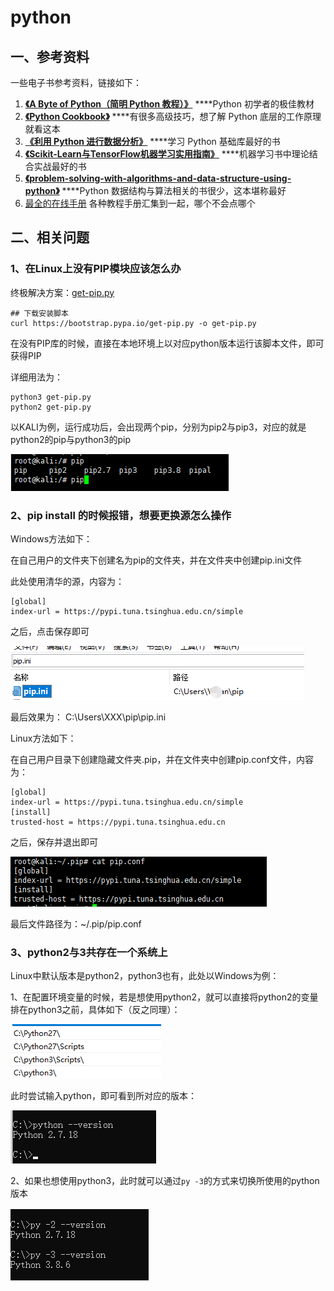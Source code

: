 # python

## 一、参考资料

一些电子书参考资料，链接如下：

1.  [**《A Byte of Python（简明 Python 教程）》**](https://wizardforcel.gitbooks.io/a-byte-of-python/content/) ****Python 初学者的极佳教材
2.  [**《Python Cookbook》**](https://python3-cookbook.readthedocs.io/zh_CN/latest/) ****有很多高级技巧，想了解 Python 底层的工作原理就看这本
3.  [**《利用 Python 进行数据分析》**](https://seancheney.gitbook.io/python-for-data-analysis-2nd/) ****学习 Python 基础库最好的书
4.  [**《Scikit-Learn与TensorFlow机器学习实用指南》**](https://hand2st.apachecn.org/#/README) ****机器学习书中理论结合实战最好的书
5.  [**《problem-solving-with-algorithms-and-data-structure-using-python》**](https://facert.gitbooks.io/python-data-structure-cn/) ****Python 数据结构与算法相关的书很少，这本堪称最好
6. [最全的在线手册](https://docs.pythontab.com) 各种教程手册汇集到一起，哪个不会点哪个

## 二、相关问题

### 1、在Linux上没有PIP模块应该怎么办 

终极解决方案：[get-pip.py](https://bootstrap.pypa.io/get-pip.py) 

```text
## 下载安装脚本
curl https://bootstrap.pypa.io/get-pip.py -o get-pip.py
```

在没有PIP库的时候，直接在本地环境上以对应python版本运行该脚本文件，即可获得PIP 

详细用法为： 

```text
python3 get-pip.py 
python2 get-pip.py 
```

以KALI为例，运行成功后，会出现两个pip，分别为pip2与pip3，对应的就是python2的pip与python3的pip

![](../../.gitbook/assets/image%20%28522%29.png)

### 2、pip install 的时候报错，想要更换源怎么操作 

Windows方法如下： 

在自己用户的文件夹下创建名为pip的文件夹，并在文件夹中创建pip.ini文件

此处使用清华的源，内容为：

```text
[global] 
index-url = https://pypi.tuna.tsinghua.edu.cn/simple
```

 之后，点击保存即可 

![](../../.gitbook/assets/image%20%28524%29.png)

最后效果为： C:\Users\XXX\pip\pip.ini 

Linux方法如下： 

在自己用户目录下创建隐藏文件夹.pip，并在文件夹中创建pip.conf文件，内容为：

```text
[global] 
index-url = https://pypi.tuna.tsinghua.edu.cn/simple
[install] 
trusted-host = https://pypi.tuna.tsinghua.edu.cn
```

之后，保存并退出即可 

![](../../.gitbook/assets/image%20%28518%29.png)

最后文件路径为：~/.pip/pip.conf 

### 3、python2与3共存在一个系统上 

Linux中默认版本是python2，python3也有，此处以Windows为例：

1、在配置环境变量的时候，若是想使用python2，就可以直接将python2的变量排在python3之前，具体如下（反之同理）：

![](../../.gitbook/assets/image%20%28525%29.png)

此时尝试输入python，即可看到所对应的版本：

![](../../.gitbook/assets/image%20%28523%29.png)

2、如果也想使用python3，此时就可以通过`py -3`的方式来切换所使用的python版本

![](../../.gitbook/assets/image%20%28521%29.png)



